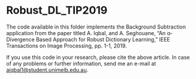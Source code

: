 # Robust_DL_TIP2019
The code available in this folder implements the Background Subtraction application from the paper titled A. Iqbal, and A. Seghouane, “An α-Divergence Based Approach for Robust Dictionary Learning,” IEEE Transactions on Image Processing, pp. 1-1, 2019.

If you use this code in your research, please cite the above article. In case of any problems or further information, send me an e-mail at aiqbal1@student.unimelb.edu.au.

